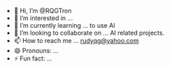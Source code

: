 - 👋 Hi, I’m @RQGTron
- 👀 I’m interested in ...
- 🌱 I’m currently learning ... to use AI
- 💞️ I’m looking to collaborate on ... AI related projects.
- 📫 How to reach me ... rudyqg@yahoo.com
- 😄 Pronouns: ...
- ⚡ Fun fact: ...

<!---
RQGTron/RQGTron is a ✨ special ✨ repository because its `README.md` (this file) appears on your GitHub profile.
You can click the Preview link to take a look at your changes.
--->
